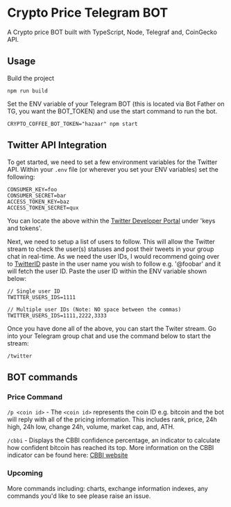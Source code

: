 # Crypto Price Telegram BOT

A Crypto price BOT built with TypeScript, Node, Telegraf and, CoinGecko API.

## Usage

Build the project

```console
npm run build
```

Set the ENV variable of your Telegram BOT (this is located via Bot Father on TG, you want the BOT_TOKEN) and use the start command to run the bot.

```console
CRYPTO_COFFEE_BOT_TOKEN="hazaar" npm start
```
## Twitter API Integration

To get started, we need to set a few environment variables for the Twitter API. Within your `.env` file (or wherever you set your ENV variables) set the following:

```console
CONSUMER_KEY=foo
CONSUMER_SECRET=bar
ACCESS_TOKEN_KEY=baz
ACCESS_TOKEN_SECRET=qux
```

You can locate the above within the [Twitter Developer Portal](https://developer.twitter.com/en/portal/dashboard) under 'keys and tokens'.

Next, we need to setup a list of users to follow. This will allow the Twitter stream to check the user(s) statuses and post their tweets in your group chat in real-time. As we need the user IDs, I would recommend going over to [TwitterID](https://tweeterid.com/) paste in the user name you wish to follow e.g. '@foobar' and it will fetch the user ID. Paste the user ID within the ENV variable shown below:

```console
// Single user ID
TWITTER_USERS_IDS=1111

// Multiple user IDs (Note: NO space between the commas)
TWITTER_USERS_IDS=1111,2222,3333
```

Once you have done all of the above, you can start the Twiter stream. Go into your Telegram group chat and use the command below to start the stream:

```console
/twitter
```

## BOT commands

### Price Command

`/p <coin id>` - The `<coin id>` represents the coin ID e.g. bitcoin and the bot will reply with all of the pricing information. This includes rank, price, 24h high, 24h low, change 24h, volume, market cap, and, ATH.

`/cbbi` - Displays the CBBI confidence percentage, an indicator to calculate how confident bitcoin has reached its top. More information on the CBBI indicator can be found here: [CBBI website](https://colintalkscrypto.com/cbbi/)

### Upcoming

More commands including: charts, exchange information indexes, any commands you'd like to see please raise an issue.
